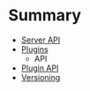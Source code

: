 # Summary

* [Server API](docs/api/README.md)
* [Plugins](docs/plugins/README.md)
   * API
* [Plugin API](docs/plugins/api.md)
* [Versioning](docs/versioning.md)

